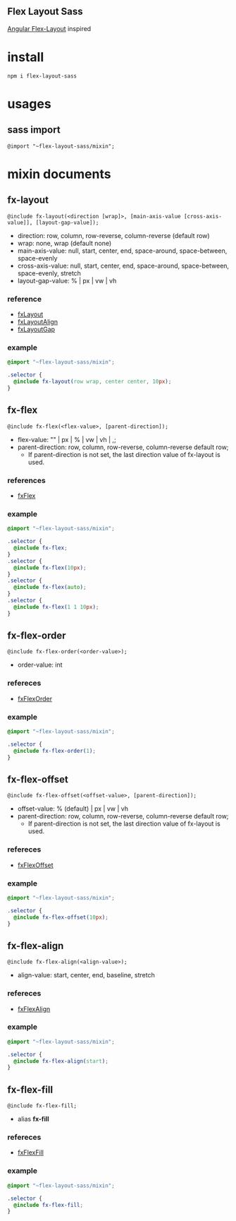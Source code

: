 Flex Layout Sass
---

[Angular Flex-Layout](https://github.com/angular/flex-layout) inspired

# install
```
npm i flex-layout-sass
```

# usages
## sass import
```
@import "~flex-layout-sass/mixin";
```

# mixin documents
## fx-layout
`@include fx-layout(<direction [wrap]>, [main-axis-value [cross-axis-value]], [layout-gap-value]);`
* direction: row, column, row-reverse, column-reverse (default row)
* wrap: none, wrap (default none)
* main-axis-value: null, start, center, end, space-around, space-between, space-evenly
* cross-axis-value: null, start, center, end, space-around, space-between, space-evenly, stretch
* layout-gap-value: % | px | vw | vh

### reference
* [fxLayout](https://github.com/angular/flex-layout/wiki/fxLayout-API)
* [fxLayoutAlign](https://github.com/angular/flex-layout/wiki/fxLayoutAlign-API)
* [fxLayoutGap](https://github.com/angular/flex-layout/wiki/fxLayoutGap-API)

### example
```scss
@import "~flex-layout-sass/mixin";

.selector {
  @include fx-layout(row wrap, center center, 10px);
}
```

## fx-flex
`@include fx-flex(<flex-value>, [parent-direction]);`
* flex-value: "" | px | % | vw | vh | <grow> <shrink> <basis>,;
* parent-direction: row, column, row-reverse, column-reverse default row;
    *  If parent-direction is not set, the last direction value of fx-layout is used.

### references
* [fxFlex](https://github.com/angular/flex-layout/wiki/fxFlex-API)

### example
```scss
@import "~flex-layout-sass/mixin";

.selector {
  @include fx-flex;
}
.selector {
  @include fx-flex(10px);
}
.selector {
  @include fx-flex(auto);
}
.selector {
  @include fx-flex(1 1 10px);
}
```

## fx-flex-order
`@include fx-flex-order(<order-value>);`
* order-value: int

### refereces
* [fxFlexOrder](https://github.com/angular/flex-layout/wiki/fxFlexOrder-API)

### example
```scss
@import "~flex-layout-sass/mixin";

.selector {
  @include fx-flex-order(1);
}
```

## fx-flex-offset
`@include fx-flex-offset(<offset-value>, [parent-direction]);`
* offset-value: % (default) | px | vw | vh
* parent-direction: row, column, row-reverse, column-reverse default row;
    *  If parent-direction is not set, the last direction value of fx-layout is used.

### refereces
* [fxFlexOffset](https://github.com/angular/flex-layout/wiki/fxFlexOffset-API)

### example
```scss
@import "~flex-layout-sass/mixin";

.selector {
  @include fx-flex-offset(10px);
}
```

## fx-flex-align
`@include fx-flex-align(<align-value>);`
* align-value: start, center, end, baseline, stretch

### refereces
* [fxFlexAlign](https://github.com/angular/flex-layout/wiki/fxFlexAlign-API)

### example
```scss
@import "~flex-layout-sass/mixin";

.selector {
  @include fx-flex-align(start);
}
```

## fx-flex-fill
`@include fx-flex-fill;`
* alias **fx-fill**

### refereces
* [fxFlexFill](https://github.com/angular/flex-layout/wiki/fxFlexFill-API)

### example
```scss
@import "~flex-layout-sass/mixin";

.selector {
  @include fx-flex-fill;
}
```